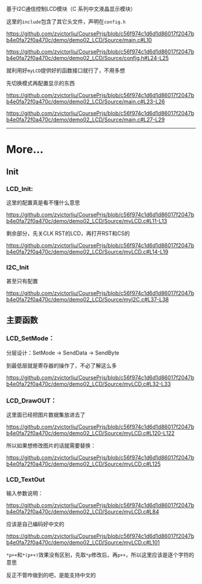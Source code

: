 基于I2C通信控制LCD模块（C 系列中文液晶显示模块）

这里的`include`包含了其它头文件，声明在`config.h`

https://github.com/zvictorliu/CoursePrjs/blob/c56f974c1d6d1d86017f2047bb4e0fa72f0a470c/demo/demo02_LCD/Source/main.c#L10

https://github.com/zvictorliu/CoursePrjs/blob/c56f974c1d6d1d86017f2047bb4e0fa72f0a470c/demo/demo02_LCD/Source/config.h#L24-L25

就利用好`myLCD`提供好的函数接口就行了，不用多想

先切换模式再配置显示的东西

https://github.com/zvictorliu/CoursePrjs/blob/c56f974c1d6d1d86017f2047bb4e0fa72f0a470c/demo/demo02_LCD/Source/main.c#L23-L26

https://github.com/zvictorliu/CoursePrjs/blob/c56f974c1d6d1d86017f2047bb4e0fa72f0a470c/demo/demo02_LCD/Source/main.c#L27-L29



------



# More...

## Init

### LCD_Init:

这里的配置真是看不懂什么意思

https://github.com/zvictorliu/CoursePrjs/blob/c56f974c1d6d1d86017f2047bb4e0fa72f0a470c/demo/demo02_LCD/Source/myLCD.c#L11-L13

剩余部分，先关CLK RST的LCD，再打开RST和CS的

https://github.com/zvictorliu/CoursePrjs/blob/c56f974c1d6d1d86017f2047bb4e0fa72f0a470c/demo/demo02_LCD/Source/myLCD.c#L14-L19

### I2C_Init

甚至只有配置

https://github.com/zvictorliu/CoursePrjs/blob/c56f974c1d6d1d86017f2047bb4e0fa72f0a470c/demo/demo02_LCD/Source/myI2C.c#L37-L38

## 主要函数

### LCD_SetMode：

分层设计：SetMode -> SendData -> SendByte

到最低层就是寄存器的操作了，不必了解这么多

https://github.com/zvictorliu/CoursePrjs/blob/c56f974c1d6d1d86017f2047bb4e0fa72f0a470c/demo/demo02_LCD/Source/myLCD.c#L32-L33

### LCD_DrawOUT：

这里面已经把图片数据集放进去了

https://github.com/zvictorliu/CoursePrjs/blob/c56f974c1d6d1d86017f2047bb4e0fa72f0a470c/demo/demo02_LCD/Source/myLCD.c#L120-L122

所以如果想修改图片的话就需要替换：

https://github.com/zvictorliu/CoursePrjs/blob/c56f974c1d6d1d86017f2047bb4e0fa72f0a470c/demo/demo02_LCD/Source/myLCD.c#L125

### LCD_TextOut

输入参数说明：

https://github.com/zvictorliu/CoursePrjs/blob/c56f974c1d6d1d86017f2047bb4e0fa72f0a470c/demo/demo02_LCD/Source/myLCD.c#L84

应该是自己编码好中文的

https://github.com/zvictorliu/CoursePrjs/blob/c56f974c1d6d1d86017f2047bb4e0fa72f0a470c/demo/demo02_LCD/Source/myLCD.c#L101

`*p++`和`*(p++)`效果没有区别，先取`*p`修改后，再`p++`，所以这里应该是逐个字符的意思

反正不管咋做到的吧，是能支持中文的